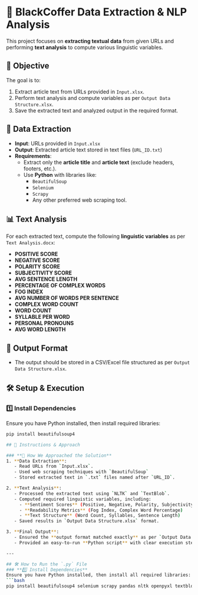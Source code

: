 # 📝 BlackCoffer Data Extraction & NLP Analysis

This project focuses on **extracting textual data** from given URLs and performing **text analysis** to compute various linguistic variables.

## 🚀 Objective
The goal is to:
1. Extract article text from URLs provided in `Input.xlsx`.
2. Perform text analysis and compute variables as per `Output Data Structure.xlsx`.
3. Save the extracted text and analyzed output in the required format.

## 📌 Data Extraction
- **Input**: URLs provided in `Input.xlsx`
- **Output**: Extracted article text stored in text files (`URL_ID.txt`)
- **Requirements**:
  - Extract only the **article title** and **article text** (exclude headers, footers, etc.).
  - Use **Python** with libraries like:
    - `BeautifulSoup`
    - `Selenium`
    - `Scrapy`
    - Any other preferred web scraping tool.

## 📊 Text Analysis
For each extracted text, compute the following **linguistic variables** as per `Text Analysis.docx`:
- **POSITIVE SCORE**
- **NEGATIVE SCORE**
- **POLARITY SCORE**
- **SUBJECTIVITY SCORE**
- **AVG SENTENCE LENGTH**
- **PERCENTAGE OF COMPLEX WORDS**
- **FOG INDEX**
- **AVG NUMBER OF WORDS PER SENTENCE**
- **COMPLEX WORD COUNT**
- **WORD COUNT**
- **SYLLABLE PER WORD**
- **PERSONAL PRONOUNS**
- **AVG WORD LENGTH**

## 📁 Output Format
- The output should be stored in a CSV/Excel file structured as per `Output Data Structure.xlsx`.

## 🛠️ Setup & Execution
### **1️⃣ Install Dependencies**
Ensure you have Python installed, then install required libraries:
```bash
pip install beautifulsoup4

## 📖 Instructions & Approach

### **🔹 How We Approached the Solution**
1. **Data Extraction**:
   - Read URLs from `Input.xlsx`.
   - Used web scraping techniques with `BeautifulSoup`
   - Stored extracted text in `.txt` files named after `URL_ID`.

2. **Text Analysis**:
   - Processed the extracted text using `NLTK` and `TextBlob`.
   - Computed required linguistic variables, including:
     - **Sentiment Scores** (Positive, Negative, Polarity, Subjectivity)
     - **Readability Metrics** (Fog Index, Complex Word Percentage)
     - **Text Structure** (Word Count, Syllables, Sentence Length)
   - Saved results in `Output Data Structure.xlsx` format.

3. **Final Output**:
   - Ensured the **output format matched exactly** as per `Output Data Structure.xlsx`.
   - Provided an easy-to-run **Python script** with clear execution steps.

---

## 🛠️ How to Run the `.py` File
### **1️⃣ Install Dependencies**
Ensure you have Python installed, then install all required libraries:
```bash
pip install beautifulsoup4 selenium scrapy pandas nltk openpyxl textblob
